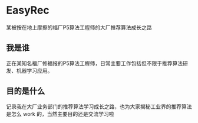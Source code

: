 # EasyRec
某被按在地上摩擦的福厂P5算法工程师的大厂推荐算法成长之路

## 我是谁
正在某知名福厂修福报的P5算法工程师，日常主要工作包括但不限于推荐算法研发、机器学习应用。

## 目的是什么
记录我在大厂业务部门的推荐算法学习成长之路，也为大家揭秘工业界的推荐算法是怎么 work 的，当然主要目的还是交流学习啦